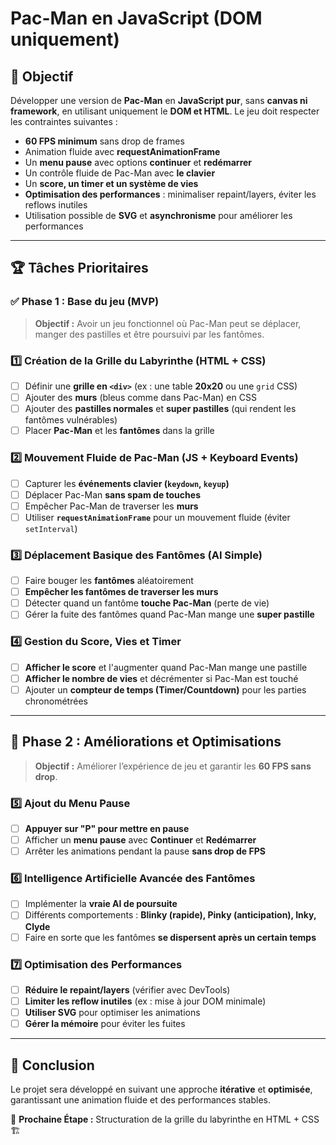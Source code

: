 # Pac-Man en JavaScript (DOM uniquement)

## 🎯 Objectif

Développer une version de **Pac-Man** en **JavaScript pur**, sans **canvas ni framework**, en utilisant uniquement le **DOM et HTML**. Le jeu doit respecter les contraintes suivantes :

- **60 FPS minimum** sans drop de frames
- Animation fluide avec **requestAnimationFrame**
- Un **menu pause** avec options **continuer** et **redémarrer**
- Un contrôle fluide de Pac-Man avec **le clavier**
- Un **score, un timer et un système de vies**
- **Optimisation des performances** : minimaliser repaint/layers, éviter les reflows inutiles
- Utilisation possible de **SVG** et **asynchronisme** pour améliorer les performances

---

## 🏆 Tâches Prioritaires

### ✅ **Phase 1 : Base du jeu (MVP)**

> **Objectif :** Avoir un jeu fonctionnel où Pac-Man peut se déplacer, manger des pastilles et être poursuivi par les fantômes.

### **1️⃣ Création de la Grille du Labyrinthe (HTML + CSS)**

- [ ] Définir une **grille en `<div>`** (ex : une table **20x20** ou une `grid` CSS)
- [ ] Ajouter des **murs** (bleus comme dans Pac-Man) en CSS
- [ ] Ajouter des **pastilles normales** et **super pastilles** (qui rendent les fantômes vulnérables)
- [ ] Placer **Pac-Man** et les **fantômes** dans la grille

### **2️⃣ Mouvement Fluide de Pac-Man (JS + Keyboard Events)**

- [ ] Capturer les **événements clavier (`keydown`, `keyup`)**
- [ ] Déplacer Pac-Man **sans spam de touches**
- [ ] Empêcher Pac-Man de traverser les **murs**
- [ ] Utiliser **`requestAnimationFrame`** pour un mouvement fluide (éviter `setInterval`)

### **3️⃣ Déplacement Basique des Fantômes (AI Simple)**

- [ ] Faire bouger les **fantômes** aléatoirement
- [ ] **Empêcher les fantômes de traverser les murs**
- [ ] Détecter quand un fantôme **touche Pac-Man** (perte de vie)
- [ ] Gérer la fuite des fantômes quand Pac-Man mange une **super pastille**

### **4️⃣ Gestion du Score, Vies et Timer**

- [ ] **Afficher le score** et l'augmenter quand Pac-Man mange une pastille
- [ ] **Afficher le nombre de vies** et décrémenter si Pac-Man est touché
- [ ] Ajouter un **compteur de temps (Timer/Countdown)** pour les parties chronométrées

---

## 🏅 **Phase 2 : Améliorations et Optimisations**

> **Objectif :** Améliorer l’expérience de jeu et garantir les **60 FPS sans drop**.

### **5️⃣ Ajout du Menu Pause**

- [ ] **Appuyer sur "P" pour mettre en pause**
- [ ] Afficher un **menu pause** avec **Continuer** et **Redémarrer**
- [ ] Arrêter les animations pendant la pause **sans drop de FPS**

### **6️⃣ Intelligence Artificielle Avancée des Fantômes**

- [ ] Implémenter la **vraie AI de poursuite**
- [ ] Différents comportements : **Blinky (rapide), Pinky (anticipation), Inky, Clyde**
- [ ] Faire en sorte que les fantômes **se dispersent après un certain temps**

### **7️⃣ Optimisation des Performances**

- [ ] **Réduire le repaint/layers** (vérifier avec DevTools)
- [ ] **Limiter les reflow inutiles** (ex : mise à jour DOM minimale)
- [ ] **Utiliser SVG** pour optimiser les animations
- [ ] **Gérer la mémoire** pour éviter les fuites

---

## 📌 Conclusion

Le projet sera développé en suivant une approche **itérative** et **optimisée**, garantissant une animation fluide et des performances stables.

🔹 **Prochaine Étape :** Structuration de la grille du labyrinthe en HTML + CSS 🏗️
#
